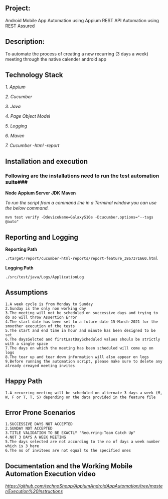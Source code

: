 ## Project:
Android Mobile App Automation using Appium 
REST API Automation using REST Assured 

## Description:
To automate the process of creating a new recurring (3 days a week) meeting through the native calender android app

## Technology Stack

*1. Appium*

*2. Cucumber*

*3. Java*

*4. Page Object Model*

*5. Logging*

*6. Maven*

*7. Cucumber -html -report*


## Installation and execution

### Following are the installations need to run the test automation suite###
**Node**
**Appium Server**
**JDK**
**Maven**


*To run the script from a command line in a Terminal window you can use the below command.*
```
mvn test verify -DdeviceName=GalaxyS10e -Dcucumber.options="--tags @auto"
```

## Reporting and Logging
**Reporting Path**
```
./target/report/cucumber-html-reports/report-feature_3867371660.html
```
**Logging Path**
```
./src/test/java/Logs/ApplicationLog
```

## Assumptions

```
1.A week cycle is from Monday to Sunday
2.Sunday is the only non working day
3.The meeting will not be scheduled on successive days and trying to do so will throw Assertion Error
4.The start date has been set to a future date 15-March-2021 for the smoother execution of the tests
5.The start and end time in hour and minute has been designed to be set
6.The daysSelcted and firstLastDayScheduled values shouls be strictly with a single space
7.The days on which the meeting has been scheduled will come up on logs
8.The tear up and tear down information will also appear on logs
9.Before running the automation script, please make sure to delete any already creayed meeting invites
```



## Happy Path

```
1.A recurring meeting will be scheduled on alternate 3 days a week (M, W, F or T, T, S) depending on the data provided in the feature file
```



## Error Prone Scenarios

```
1.SUCCESSIVE DAYS NOT ACCEPTED
2.SUNDAY NOT ACCEPTED
3.TITLE VALIDATION TO BE EXACTLY "Recurring-Team Catch Up"
4.NOT 3 DAYS A WEEK MEETING
5.The days selected are not according to the no of days a week number which is 3 here
6.The no of invitees are not equal to the specified ones
```



## Documentation and the Working Mobile Automation Execution video

*https://github.com/technoShopp/AppiumAndroidAppAutomation/tree/master/Execution%20Instructions*


